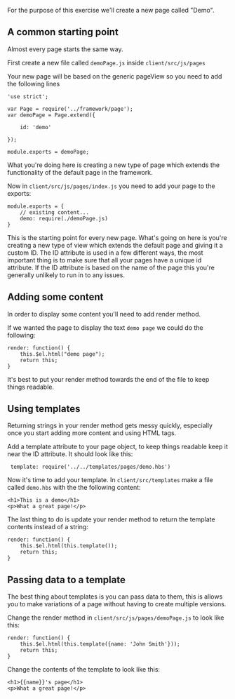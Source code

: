For the purpose of this exercise we'll create a new page called "Demo".

## A common starting point

Almost every page starts the same way.

First create a new file called `demoPage.js` inside `client/src/js/pages`

Your new page will be based on the generic pageView so you need to add the following lines

    'use strict';

    var Page = require('../framework/page');
    var demoPage = Page.extend({

        id: 'demo'

    });

    module.exports = demoPage;

What you're doing here is creating a new type of page which extends the functionality of the default page in the framework.

Now in `client/src/js/pages/index.js` you need to add your page to the exports:

    module.exports = {
        // existing content...
        demo: require(./demoPage.js)
    }

This is the starting point for every new page. What's going on here is you're creating a new type of view which extends the default page and giving it a custom ID. The ID attribute is used in a few different ways, the most important thing is to make sure that all your pages have a unique id attribute. If the ID attribute is based on the name of the page this you're generally unlikely to run in to any issues.

## Adding some content

In order to display some content you'll need to add render method.

If we wanted the page to display the text `demo page` we could do the following:

    render: function() {
        this.$el.html("demo page");
        return this;
    }

It's best to put your render method towards the end of the file to keep things readable.

## Using templates

Returning strings in your render method gets messy quickly, especially once you start adding more content and using HTML tags.

Add a template attribute to your page object, to keep things readable keep it near the ID attribute. It should look like this:

     template: require('../../templates/pages/demo.hbs')

Now it's time to add your template. In `client/src/templates` make a file called `demo.hbs` with the the following content:

    <h1>This is a demo</h1>
    <p>What a great page!</p>

The last thing to do is update your render method to return the template contents instead of a string:

    render: function() {
        this.$el.html(this.template());
        return this;
    }

## Passing data to a template

The best thing about templates is you can pass data to them, this is allows you to make variations of a page without having to create multiple versions.

Change the render method in `client/src/js/pages/demoPage.js` to look like this:

    render: function() {
        this.$el.html(this.template({name: 'John Smith'}));
        return this;
    }

Change the contents of the template to look like this:

    <h1>{{name}}'s page</h1>
    <p>What a great page!</p>